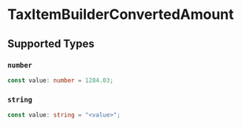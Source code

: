 # TaxItemBuilderConvertedAmount


## Supported Types

### `number`

```typescript
const value: number = 1284.03;
```

### `string`

```typescript
const value: string = "<value>";
```

